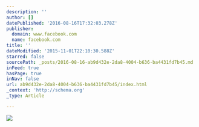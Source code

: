 ```yaml
---
description: ''
author: []
datePublished: '2016-08-16T17:32:03.278Z'
publisher:
  domain: www.facebook.com
  name: facebook.com
title: ''
dateModified: '2015-11-01T22:10:30.588Z'
starred: false
sourcePath: _posts/2016-08-16-ab9d432e-2da8-4004-b636-ba4431fd7b45.md
inFeed: true
hasPage: true
inNav: false
url: ab9d432e-2da8-4004-b636-ba4431fd7b45/index.html
_context: 'http://schema.org'
_type: Article

---
```

![](https://scontent-yyz1-1.xx.fbcdn.net/hphotos-xap1/v/t1.0-9/247113_10150275338845934_4817945_n.jpg?oh=09da12a312916522d5663a11378a4bb8&oe=56B7FB56)